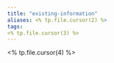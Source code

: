 ```yaml
---
title: "existing-information"
aliases: <% tp.file.cursor(2) %>
tags: 
<% tp.file.cursor(3) %>
---
```


<% tp.file.cursor(4) %>
